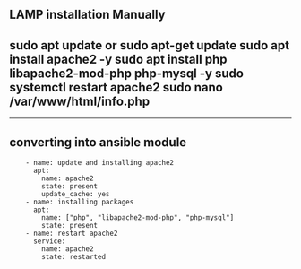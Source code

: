 ## LAMP installation Manually
sudo apt update or sudo apt-get update
sudo apt install apache2 -y
sudo apt install php libapache2-mod-php php-mysql -y
sudo systemctl restart apache2
sudo nano /var/www/html/info.php
--
<?php
phpinfo();
?>
---

## converting into ansible module


```
    - name: update and installing apache2
      apt:
        name: apache2
        state: present
        update_cache: yes
    - name: installing packages
      apt:
        name: ["php", "libapache2-mod-php", "php-mysql"]
        state: present
    - name: restart apache2
      service:
        name: apache2
        state: restarted

